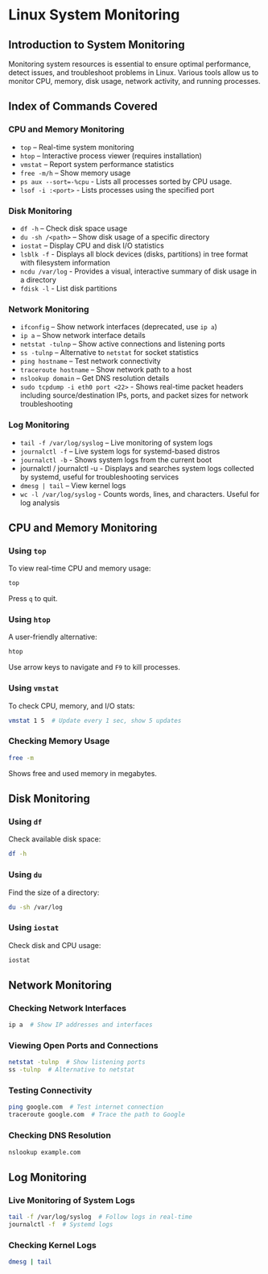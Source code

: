 # Linux System Monitoring

## Introduction to System Monitoring
Monitoring system resources is essential to ensure optimal performance, detect issues, and troubleshoot problems in Linux. Various tools allow us to monitor CPU, memory, disk usage, network activity, and running processes.

## Index of Commands Covered

### CPU and Memory Monitoring
- `top` – Real-time system monitoring
- `htop` – Interactive process viewer (requires installation)
- `vmstat` – Report system performance statistics
- `free -m/h` – Show memory usage
- `ps aux --sort=-%cpu` - Lists all processes sorted by CPU usage.
- `lsof -i :<port>` - Lists processes using the specified port

### Disk Monitoring
- `df -h` – Check disk space usage
- `du -sh /<path>` – Show disk usage of a specific directory
- `iostat` – Display CPU and disk I/O statistics
- `lsblk -f` - Displays all block devices (disks, partitions) in tree format with filesystem information
- `ncdu /var/log` - Provides a visual, interactive summary of disk usage in a directory
- `fdisk -l` - List disk partitions


### Network Monitoring
- `ifconfig` – Show network interfaces (deprecated, use `ip a`)
- `ip a` – Show network interface details
- `netstat -tulnp` – Show active connections and listening ports
- `ss -tulnp` – Alternative to `netstat` for socket statistics
- `ping hostname` – Test network connectivity
- `traceroute hostname` – Show network path to a host
- `nslookup domain` – Get DNS resolution details
- `sudo tcpdump -i eth0 port <22>` - Shows real-time packet headers including source/destination IPs, ports, and packet sizes for network troubleshooting

### Log Monitoring
- `tail -f /var/log/syslog` – Live monitoring of system logs
- `journalctl -f` – Live system logs for systemd-based distros
- `journalctl -b` - Shows system logs from the current boot
- journalctl / journalctl -u <servicename> - Displays and searches system logs collected by systemd, useful for troubleshooting services
- `dmesg | tail` – View kernel logs
- `wc -l /var/log/syslog` - Counts words, lines, and characters. Useful for log analysis

## CPU and Memory Monitoring
### Using `top`
To view real-time CPU and memory usage:
```bash
top
```
Press `q` to quit.

### Using `htop`
A user-friendly alternative:
```bash
htop
```
Use arrow keys to navigate and `F9` to kill processes.

### Using `vmstat`
To check CPU, memory, and I/O stats:
```bash
vmstat 1 5  # Update every 1 sec, show 5 updates
```

### Checking Memory Usage
```bash
free -m
```
Shows free and used memory in megabytes.

## Disk Monitoring
### Using `df`
Check available disk space:
```bash
df -h
```
### Using `du`
Find the size of a directory:
```bash
du -sh /var/log
```
### Using `iostat`
Check disk and CPU usage:
```bash
iostat
```

## Network Monitoring
### Checking Network Interfaces
```bash
ip a  # Show IP addresses and interfaces
```
### Viewing Open Ports and Connections
```bash
netstat -tulnp  # Show listening ports
ss -tulnp  # Alternative to netstat
```
### Testing Connectivity
```bash
ping google.com  # Test internet connection
traceroute google.com  # Trace the path to Google
```
### Checking DNS Resolution
```bash
nslookup example.com
```

## Log Monitoring
### Live Monitoring of System Logs
```bash
tail -f /var/log/syslog  # Follow logs in real-time
journalctl -f  # Systemd logs
```
### Checking Kernel Logs
```bash
dmesg | tail
```
